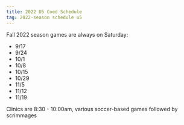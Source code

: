 ```yaml
---
title: 2022 U5 Coed Schedule
tag: 2022-season schedule u5
---
```


Fall 2022 season games are always on Saturday:

* 9/17
* 9/24
* 10/1
* 10/8
* 10/15
* 10/29
* 11/5
* 11/12
* 11/19

Clinics are 8:30 - 10:00am, various soccer-based games followed by scrimmages
